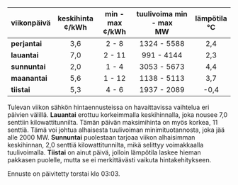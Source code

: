 | viikonpäivä  | keskihinta<br>¢/kWh | min - max<br>¢/kWh | tuulivoima min - max<br>MW | lämpötila<br>°C |
|:-------------|:----------------:|:----------------:|:-------------:|:-------------:|
| **perjantai** |       3,6       |       2 - 8      |   1324 - 5588 |     2,4       |
| **lauantai**  |       7,0       |      2 - 11      |    991 - 4144 |     2,3       |
| **sunnuntai** |       2,0       |       1 - 4      |   3053 - 5673 |     4,4       |
| **maanantai** |       5,6       |      1 - 12      |   1138 - 5113 |     3,7       |
| **tiistai**   |       5,3       |       4 - 6      |   1937 - 2089 |    -0,4       |

Tulevan viikon sähkön hintaennusteissa on havaittavissa vaihtelua eri päivien välillä. **Lauantai** erottuu korkeimmalla keskihinnalla, joka nousee 7,0 senttiin kilowattitunnilta. Tämän päivän maksimihinta on myös korkea, 11 senttiä. Tämä voi johtua alhaisesta tuulivoiman minimituotannosta, joka jää alle 2000 MW. **Sunnuntai** puolestaan tarjoaa viikon alhaisimman keskihinnan, 2,0 senttiä kilowattitunnilta, mikä selittyy voimakkaalla tuulivoimalla. **Tiistai** on ainut päivä, jolloin lämpötila laskee hieman pakkasen puolelle, mutta se ei merkittävästi vaikuta hintakehitykseen.

Ennuste on päivitetty torstai klo 03:03.